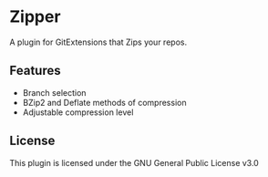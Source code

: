 # Zipper
A plugin for GitExtensions that Zips your repos.

## Features
* Branch selection
* BZip2 and Deflate methods of compression
* Adjustable compression level

## License
This plugin is licensed under the GNU General Public License v3.0
